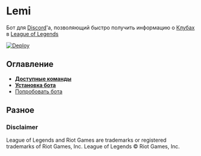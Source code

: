 # Lemi
Бот для [Discord](https://discordapp.com/)'a, позволяющий быстро получить информацию о [Клубах](https://clubs.ru.leagueoflegends.com) в [League of Legends](https://ru.leagueoflegends.com/ru/)

[![Deploy](https://www.herokucdn.com/deploy/button.svg)](https://heroku.com/deploy?template=https://github.com/Antosik/lemi)

## Оглавление
* **[Доступные команды](https://github.com/Antosik/lemi/wiki/Команды)**
* **[Установка бота](https://github.com/Antosik/lemi/wiki/Установка)**
* [Попробовать бота](https://discordapp.com/oauth2/authorize?client_id=542718594052784138&scope=bot&permissions=18432)

## Разное

### Disclaimer
League of Legends and Riot Games are trademarks or registered trademarks of Riot Games, Inc. League of Legends © Riot Games, Inc.